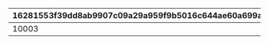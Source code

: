 |16281553f39dd8ab9907c09a29a959f9b5016c644ae60a699a61d030bdea1d29|d3710aa832e1434d2ac3f21e463f5c168ce04065b38bd8a89d9e2ae684a881b2|dbebdbca45df8ee935523bfc72280ff3141a7fce5dedb6497421a5368710a497|e251153dc7d6bbd4b66a728851953d168a26b56ebc28b7a436444e33c5fd3a31|
| --- | --- | --- | --- |
|10003|1|2|7|